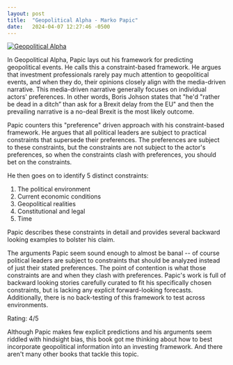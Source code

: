 ```yaml
---
layout: post
title:  "Geopolitical Alpha - Marko Papic"
date:   2024-04-07 12:27:46 -0500
---
```


[![Geopolitical Alpha](/assets/geopolitical_alpha.jpg)](https://www.amazon.com/Geopolitical-Alpha-Investment-Framework-Predicting/dp/1119740215)

In Geopolitical Alpha, Papic lays out his framework for predicting geopolitical events. He calls this 
a constraint-based framework. He argues that investment professionals
rarely pay much attention to geopolitical events, and when they do, their opinions
closely align with the media-driven narrative. This media-driven narrative generally
focuses on individual actors' preferences. In other words, Boris Johson states that "he'd
"rather be dead in a ditch” than ask for a Brexit delay from the EU" and then the prevailing 
narrative is a no-deal Brexit is the most likely outcome. 

Papic counters this "preference" driven approach with his constraint-based framework. 
He argues that all political leaders are subject to practical constraints that supersede their
preferences. The preferences are subject to these constraints, but the constraints
are not subject to the actor's preferences, so when the constraints clash with preferences,
you should bet on the constraints.

He then goes on to identify 5 distinct constraints:
1. The political environment
2. Current economic conditions
3. Geopolitical realities
4. Constitutional and legal
5. Time 

Papic describes these constraints in detail and provides several backward looking examples to bolster
his claim. 

The arguments Papic seem sound enough to almost be banal -- of course political leaders are subject to constraints
that should be analyzed instead of just their stated preferences. The point of contention is what those constraints
are and when they clash with preferences. Papic's work is full of backward looking stories carefully curated to
fit his specifically chosen constraints, but is lacking any explicit forward-looking forecasts. Additionally,
there is no back-testing of this framework to test across environments. 

Rating: 4/5

Although Papic makes few explicit predictions and his arguments seem riddled with hindsight
bias, this book got me thinking about how to best incorporate geopolitical information
into an investing framework. And there aren't many other books that tackle this topic.